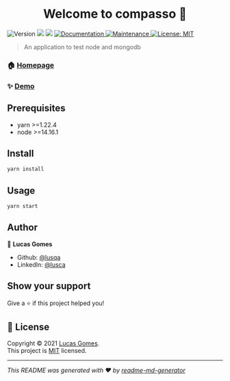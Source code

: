 <h1 align="center">Welcome to compasso 👋</h1>
<p>
  <img alt="Version" src="https://img.shields.io/badge/version-1.0.0-blue.svg?cacheSeconds=2592000" />
  <img src="https://img.shields.io/badge/yarn-%3E%3D1.22.10-blue.svg" />
  <img src="https://img.shields.io/badge/node-%3E%3D14.16.1-blue.svg" />
  <a href="https://github.com/lusqa/compasso#readme" target="_blank">
    <img alt="Documentation" src="https://img.shields.io/badge/documentation-yes-brightgreen.svg" />
  </a>
  <a href="https://github.com/lusqa/compasso/graphs/commit-activity" target="_blank">
    <img alt="Maintenance" src="https://img.shields.io/badge/Maintained%3F-yes-green.svg" />
  </a>
  <a href="https://github.com/lusqa/compasso/blob/master/LICENSE" target="_blank">
    <img alt="License: MIT" src="https://img.shields.io/badge/license-MIT-green.svg" />
  </a>
</p>

> An application to test node and mongodb

### 🏠 [Homepage](https://github.com/lusqa/compasso#readme)

### ✨ [Demo](https://test-compasso-uol.herokuapp.com/api/v1/docs)

## Prerequisites

- yarn >=1.22.4
- node >=14.16.1

## Install

```sh
yarn install
```

## Usage

```sh
yarn start
```

## Author

👤 **Lucas Gomes**

* Github: [@lusqa](https://github.com/lusqa)
* LinkedIn: [@lusca](https://linkedin.com/in/lusca)

## Show your support

Give a ⭐️ if this project helped you!

## 📝 License

Copyright © 2021 [Lucas Gomes](https://github.com/lusqa).<br />
This project is [MIT](https://github.com/lusqa/compasso/blob/master/LICENSE) licensed.

***
_This README was generated with ❤️ by [readme-md-generator](https://github.com/kefranabg/readme-md-generator)_